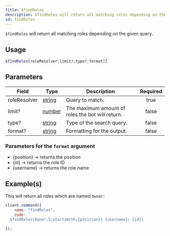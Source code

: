 ```yaml
---
title: $findRoles
description: $findRoles will return all matching roles depending on the given query.
id: findRoles
---
```


`$findRoles` will return all matching roles depending on the given query.

## Usage

```php
$findRoles[roleResolver;limit?;type?;format?]
```

## Parameters

| Field        | Type                                                                                              | Description                                      | Required |
| ------------ | ------------------------------------------------------------------------------------------------- | ------------------------------------------------ | :------: |
| roleResolver | [string](https://developer.mozilla.org/en-US/docs/Web/JavaScript/Reference/Global_Objects/String) | Query to match.                                  |   true   |
| limit?       | [number](https://developer.mozilla.org/en-US/docs/Web/JavaScript/Reference/Global_Objects/Number) | The maximum amount of roles the bot will return. |  false   |
| type?        | [string](https://developer.mozilla.org/en-US/docs/Web/JavaScript/Reference/Global_Objects/String) | Type of the search query.                        |  false   |
| format?      | [string](https://developer.mozilla.org/en-US/docs/Web/JavaScript/Reference/Global_Objects/String) | Formatting for the output.                       |  false   |

### Parameters for the `format` argument

-   \{position\} -> returns the position
-   \{id\} -> returns the role ID
-   \{username\} -> returns the role name

## Example(s)

This will return all roles which are named `Owner`:

```javascript
client.command({
    name: "findRoles",
    code: `
  $findRoles[Owner;5;startsWith;{position}) {username}: {id}]
  `
});
```
